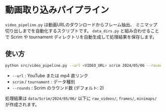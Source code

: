 # 動画取り込みパイプライン

`video_pipeline.py` は動画URLのダウンロードからフレーム抽出、
ミニマップ切り出しまでを自動化するスクリプトです。
`data_dirs.py` と組み合わせることで Scrim や tournament
ディレクトリを自動生成して処理結果を保存します。

## 使い方

```bash
python src/video_pipeline.py --url <VIDEO_URL> scrim 2024/05/06 --rounds 2
```

- `--url` : YouTube または mp4 直リンク
- `scrim` / `tournament` : データ種別
- `--rounds` : Scrim のラウンド数 (デフォルト: 2)

処理結果は `data/Scrim/2024/05/06/` 以下に
`raw_videos/`, `frames/`, `minimaps/` が作成されます。
